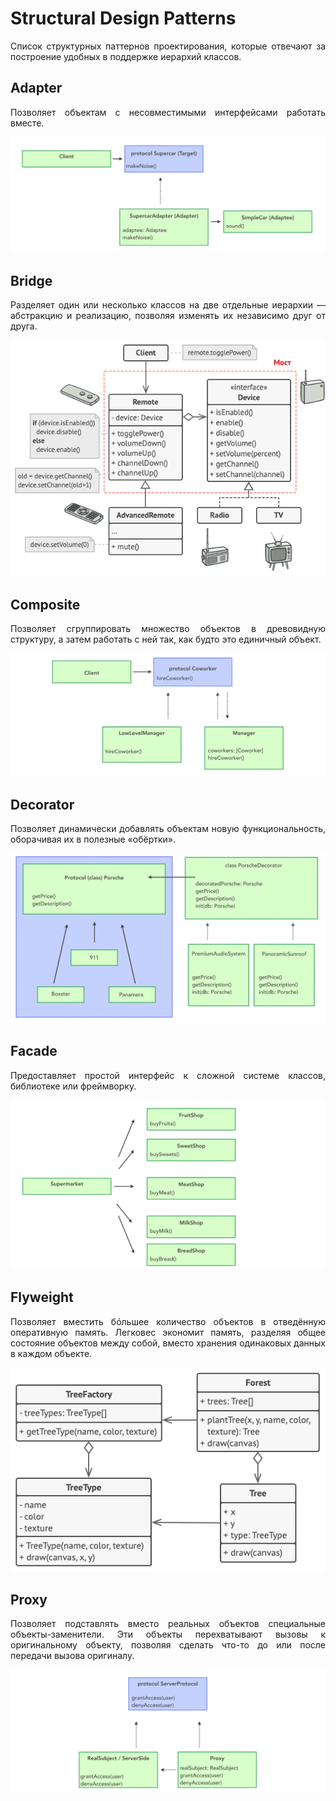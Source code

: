 # Structural Design Patterns
<p align="justify">Список структурных паттернов проектирования, которые отвечают за построение удобных в поддержке иерархий классов.</p>

## Adapter
<p align="justify">Позволяет объектам с несовместимыми интерфейсами работать вместе.</p>

![](resources/Adapter.png)

## Bridge
<p align="justify">Разделяет один или несколько классов на две отдельные иерархии — абстракцию и реализацию, позволяя изменять их независимо друг от друга.</p>

![](resources/Bridge.png)

## Composite
<p align="justify">Позволяет сгруппировать множество объектов в древовидную структуру, а затем работать с ней так, как будто это единичный объект.</p>

![](resources/Composite.png)

## Decorator
<p align="justify">Позволяет динамически добавлять объектам новую функциональность, оборачивая их в полезные «обёртки».</p>

![](resources/Decorator.png)

## Facade
<p align="justify">Предоставляет простой интерфейс к сложной системе классов, библиотеке или фреймворку.</p>

![](resources/Facade.png)

## Flyweight
<p align="justify">Позволяет вместить бóльшее количество объектов в отведённую оперативную память. Легковес экономит память, разделяя общее состояние объектов между собой, вместо хранения одинаковых данных в каждом объекте.</p>

![](resources/Flyweight.png)

## Proxy
<p align="justify">Позволяет подставлять вместо реальных объектов специальные объекты-заменители. Эти объекты перехватывают вызовы к оригинальному объекту, позволяя сделать что-то до или после передачи вызова оригиналу.</p>

![](resources/Proxy.png)
